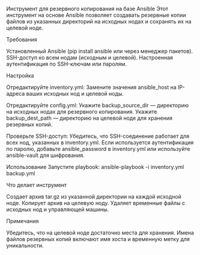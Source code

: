 Инструмент для резервного копирования на базе Ansible
Этот инструмент на основе Ansible позволяет создавать резервные копии файлов из указанных директорий на исходных нодах и сохранять их на целевой ноде.

Требования

Установленный Ansible (pip install ansible или через менеджер пакетов).
SSH-доступ ко всем нодам (исходным и целевой).
Настроенная аутентификация по SSH-ключам или паролям.

Настройка


Отредактируйте inventory.yml:
Замените значения ansible_host на IP-адреса ваших исходных нод и целевой ноды.


Отредактируйте config.yml:
Укажите backup_source_dir — директорию на исходных нодах для резервного копирования.
Укажите backup_dest_path — директорию на целевой ноде для хранения резервных копий.


Проверьте SSH-доступ:
Убедитесь, что SSH-соединение работает для всех нод, указанных в inventory.yml.
Если используется аутентификация по паролю, добавьте ansible_password в inventory.yml или используйте ansible-vault для шифрования.



Использование
Запустите playbook:
ansible-playbook -i inventory.yml backup.yml

Что делает инструмент

Создает архив tar.gz из указанной директории на каждой исходной ноде.
Копирует архив на целевую ноду.
Удаляет временные файлы с исходных нод и управляющей машины.

Примечания

Убедитесь, что на целевой ноде достаточно места для хранения.
Имена файлов резервных копий включают имя хоста и временную метку для уникальности.
